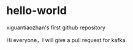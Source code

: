 # hello-world
xiguantiaozhan's first github repository

Hi everyone，I will give a pull request for kafka.
